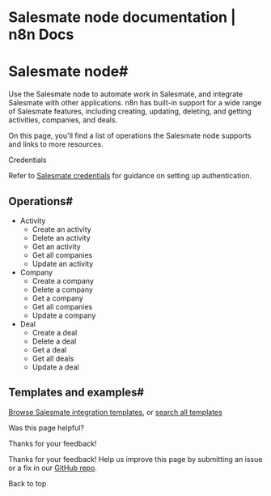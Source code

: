 # Salesmate node documentation | n8n Docs

[ ](https://github.com/n8n-io/n8n-docs/edit/main/docs/integrations/builtin/app-nodes/n8n-nodes-base.salesmate.md "Edit this page")

# Salesmate node#

Use the Salesmate node to automate work in Salesmate, and integrate Salesmate with other applications. n8n has built-in support for a wide range of Salesmate features, including creating, updating, deleting, and getting activities, companies, and deals. 

On this page, you'll find a list of operations the Salesmate node supports and links to more resources.

Credentials

Refer to [Salesmate credentials](../../credentials/salesmate/) for guidance on setting up authentication. 

## Operations#

  * Activity
    * Create an activity
    * Delete an activity
    * Get an activity
    * Get all companies
    * Update an activity
  * Company
    * Create a company
    * Delete a company
    * Get a company
    * Get all companies
    * Update a company
  * Deal
    * Create a deal
    * Delete a deal
    * Get a deal
    * Get all deals
    * Update a deal

## Templates and examples#

[Browse Salesmate integration templates](https://n8n.io/integrations/salesmate/), or [search all templates](https://n8n.io/workflows/)

Was this page helpful? 

Thanks for your feedback! 

Thanks for your feedback! Help us improve this page by submitting an issue or a fix in our [GitHub repo](https://github.com/n8n-io/n8n-docs). 

Back to top